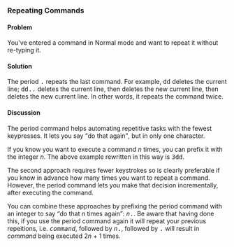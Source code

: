 ### Repeating Commands

#### Problem

You've entered a command in Normal mode and want to repeat it without re-typing
it.

#### Solution

The period <kbd><kbd>.</kbd></kbd> repeats the last command. For example,
<kbd><kbd>dd</kbd></kbd> deletes the current line; <kbd><kbd>dd..</kbd></kbd>
deletes the current line, then deletes the new current line, then deletes the
new current line. In other words, it repeats the command twice.

#### Discussion

The period command helps automating repetitive tasks with the fewest keypresses.
It lets you say <q>do that again</q>, but in only one character. 

If you know you want to execute a command <var>n</var> times, you can prefix it
with the integer <var>n</var>. The above example rewritten in this way is
<kbd><kbd>3dd</kbd></kbd>.

The second approach requires fewer keystrokes so is clearly preferable if you
know in advance how many times you want to repeat a command. However, the period
command lets you make that decision incrementally, after executing the command.

You can combine these approaches by prefixing the period command with an integer
to say <q>do that <var>n</var> times again</q>:
<kbd><kbd><var>n</var>.</kbd></kbd>. Be aware that having done this, if you use
the period command again it will repeat your previous repeitions, i.e.
<kbd><kbd><var>command</var></kbd></kbd>, followed by
<kbd><kbd><var>n</var>.</kbd></kbd>, followed by <kbd><kbd>.</kbd></kbd> will
result in <var>command</var> being executed 2<var>n</var> + 1 times. 
